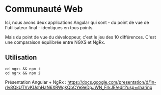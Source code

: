 # Communauté Web

Ici, nous avons deux applications Angular qui sont - du point de vue de l'utilisateur final - identiques en tous points. 

Mais du point de vue du développeur, c'est le jeu des 10 différences. C'est une comparaison équilibrée entre  NGXS et NgRx.

## Utilisation

```
cd ngxs && npm i
cd ngrx && npm i
```

Présentation Angular + NgRx : https://docs.google.com/presentation/d/1n-rlv8QkUTVvKUshHaN6XRWqkQbCYe9eDpJWN_FrkJE/edit?usp=sharing
